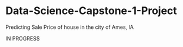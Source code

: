# Data-Science-Capstone-1-Project
Predicting Sale Price of house in the city of Ames, IA

IN PROGRESS
